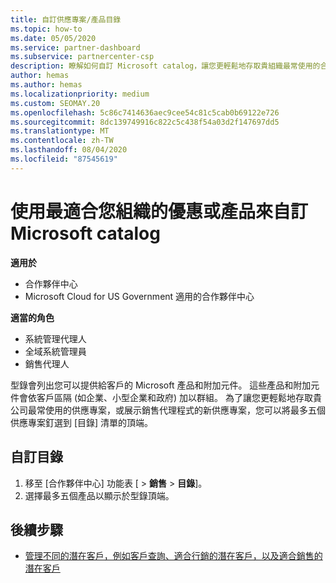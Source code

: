 ```yaml
---
title: 自訂供應專案/產品目錄
ms.topic: how-to
ms.date: 05/05/2020
ms.service: partner-dashboard
ms.subservice: partnercenter-csp
description: 瞭解如何自訂 Microsoft catalog，讓您更輕鬆地存取貴組織最常使用的合作夥伴供應專案或產品。
author: hemas
ms.author: hemas
ms.localizationpriority: medium
ms.custom: SEOMAY.20
ms.openlocfilehash: 5c86c7414636aec9cee54c81c5cab0b69122e726
ms.sourcegitcommit: 8dc139749916c822c5c438f54a03d2f147697dd5
ms.translationtype: MT
ms.contentlocale: zh-TW
ms.lasthandoff: 08/04/2020
ms.locfileid: "87545619"
---
```

# <a name="customize-the-microsoft-catalog-with-offers-or-products-most-suited-to-your-organization"></a>使用最適合您組織的優惠或產品來自訂 Microsoft catalog

**適用於**

- 合作夥伴中心
- Microsoft Cloud for US Government 適用的合作夥伴中心

**適當的角色**

- 系統管理代理人
- 全域系統管理員
- 銷售代理人

型錄會列出您可以提供給客戶的 Microsoft 產品和附加元件。 這些產品和附加元件會依客戶區隔 (如企業、小型企業和政府) 加以群組。 為了讓您更輕鬆地存取貴公司最常使用的供應專案，或展示銷售代理程式的新供應專案，您可以將最多五個供應專案釘選到 [目錄] 清單的頂端。

## <a name="customize-the-catalog"></a>自訂目錄

1. 移至 [合作夥伴中心] 功能表 [ &gt; **銷售** &gt; **目錄**]。
2. 選擇最多五個產品以顯示於型錄頂端。
 
## <a name="next-steps"></a>後續步驟

- [管理不同的潛在客戶，例如客戶查詢、適合行銷的潛在客戶，以及適合銷售的潛在客戶](manage-leads.md) 
